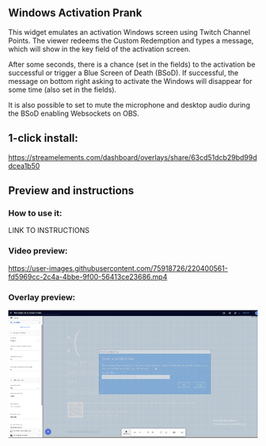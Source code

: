 ## Windows Activation Prank

This widget emulates an activation Windows screen using Twitch Channel Points. The viewer redeems the Custom Redemption and types a message, which will show in the key field of the activation screen. 

After some seconds, there is a chance (set in the fields) to the activation be successful or trigger a Blue Screen of Death (BSoD). 
If successful, the message on bottom right asking to activate the Windows will disappear for some time (also set in the fields).

It is also possible to set to mute the microphone and desktop audio during the BSoD enabling Websockets on OBS.

## 1-click install: 

https://streamelements.com/dashboard/overlays/share/63cd51dcb29bd99ddcea1b50

## Preview and instructions

### How to use it:
LINK TO INSTRUCTIONS

### Video preview:
https://user-images.githubusercontent.com/75918726/220400561-fd5969cc-2c4a-4bbe-9f00-56413ce23686.mp4

### Overlay preview:
![Overlay Preview](/windows-activation-prank/widget.png)




